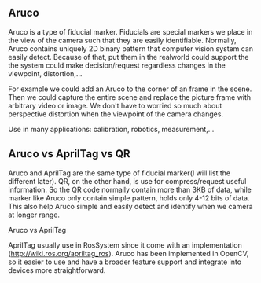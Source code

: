 ## Aruco
Aruco is a type of fiducial marker. Fiducials are special markers we place in the view of the camera such that they are easily identifiable. 
Normally, Aruco contains uniquely 2D binary pattern that computer vision system can easily detect. Because of that, put them in the realworld could support the the system could make decision/request regardless changes in the viewpoint, distortion,...

For example we could add an Aruco to the corner of an frame in the scene. Then we could capture the entire scene and replace the picture frame with arbitrary video or image. We don't have to worried so much about perspective distortion when the viewpoint of the camera changes.

Use in many applications: calibration, robotics, measurement,...

## Aruco vs AprilTag vs QR

Aruco and AprilTag are the same type of fiducial marker(I will list the different later). QR, on the other hand, is use for compress/request useful information. So the QR code normally contain more than 3KB of data, while marker like Aruco only contain simple pattern, holds only 4-12 bits of data. This also help Aruco simple and easily detect and identify when we camera at longer range.

Aruco vs AprilTag

AprilTag usually use in RosSystem since it come with an implementation (http://wiki.ros.org/apriltag_ros). 
Aruco has been implemented in OpenCV, so it easier to use and have a broader feature support and integrate into devices more straightforward.
